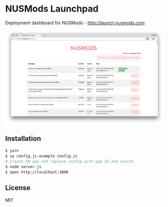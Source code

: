 # NUSMods Launchpad

Deployment dashboard for NUSMods - http://launch.nusmods.com

![Demo](screenshots/demo.png)

## Installation

```sh
$ yarn
$ cp config.js.example config.js
# Create FB app and replace config with app ID and secret.
$ node server.js
$ open http://localhost:3000
```

## License

MIT
